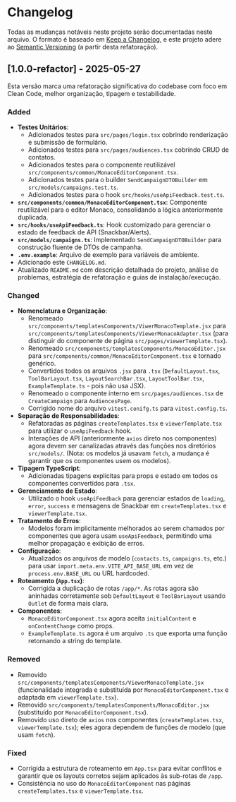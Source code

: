 # Changelog

Todas as mudanças notáveis neste projeto serão documentadas neste arquivo.
O formato é baseado em [Keep a Changelog](https://keepachangelog.com/en/1.0.0/),
e este projeto adere ao [Semantic Versioning](https://semver.org/spec/v2.0.0.html) (a partir desta refatoração).

## [1.0.0-refactor] - 2025-05-27

Esta versão marca uma refatoração significativa do codebase com foco em Clean Code, melhor organização, tipagem e testabilidade.

### Added

* **Testes Unitários**:
    * Adicionados testes para `src/pages/login.tsx` cobrindo renderização e submissão de formulário.
    * Adicionados testes para `src/pages/audiences.tsx` cobrindo CRUD de contatos.
    * Adicionados testes para o componente reutilizável `src/components/common/MonacoEditorComponent.tsx`.
    * Adicionados testes para o builder `SendCampaignDTOBuilder` em `src/models/campaigns.test.ts`.
    * Adicionados testes para o hook `src/hooks/useApiFeedback.test.ts`.
* **`src/components/common/MonacoEditorComponent.tsx`**: Componente reutilizável para o editor Monaco, consolidando a lógica anteriormente duplicada.
* **`src/hooks/useApiFeedback.ts`**: Hook customizado para gerenciar o estado de feedback de API (Snackbar/Alerts).
* **`src/models/campaigns.ts`**: Implementado `SendCampaignDTOBuilder` para construção fluente de DTOs de campanha.
* **`.env.example`**: Arquivo de exemplo para variáveis de ambiente.
* Adicionado este `CHANGELOG.md`.
* Atualizado `README.md` com descrição detalhada do projeto, análise de problemas, estratégia de refatoração e guias de instalação/execução.

### Changed

* **Nomenclatura e Organização**:
    * Renomeado `src/components/templatesComponents/ViwerMonacoTemplate.jsx` para `src/components/templatesComponents/ViewerMonacoAdapter.tsx` (para distinguir do componente de página `src/pages/viewerTemplate.tsx`).
    * Renomeado `src/components/templatesComponents/MonacoEditor.jsx` para `src/components/common/MonacoEditorComponent.tsx` e tornado genérico.
    * Convertidos todos os arquivos `.jsx` para `.tsx` (`DefaultLayout.tsx`, `ToolBarLayout.tsx`, `LayoutSearchBar.tsx`, `LayoutToolBar.tsx`, `ExampleTemplate.ts` - pois não usa JSX).
    * Renomeado o componente interno em `src/pages/audiences.tsx` de `CreateCampaign` para `AudiencesPage`.
    * Corrigido nome do arquivo `vitest.conifg.ts` para `vitest.config.ts`.
* **Separação de Responsabilidades**:
    * Refatoradas as páginas `createTemplates.tsx` e `viewerTemplate.tsx` para utilizar o `useApiFeedback` hook.
    * Interações de API (anteriormente `axios` direto nos componentes) agora devem ser canalizadas através das funções nos diretórios `src/models/`. (Nota: os modelos já usavam `fetch`, a mudança é garantir que os componentes usem os modelos).
* **Tipagem TypeScript**:
    * Adicionadas tipagens explícitas para props e estado em todos os componentes convertidos para `.tsx`.
* **Gerenciamento de Estado**:
    * Utilizado o hook `useApiFeedback` para gerenciar estados de `loading`, `error`, `success` e mensagens de Snackbar em `createTemplates.tsx` e `viewerTemplate.tsx`.
* **Tratamento de Erros**:
    * Modelos foram implicitamente melhorados ao serem chamados por componentes que agora usam `useApiFeedback`, permitindo uma melhor propagação e exibição de erros.
* **Configuração**:
    * Atualizados os arquivos de modelo (`contacts.ts`, `campaigns.ts`, etc.) para usar `import.meta.env.VITE_API_BASE_URL` em vez de `process.env.BASE_URL` ou URL hardcoded.
* **Roteamento (`App.tsx`)**:
    * Corrigida a duplicação de rotas `/app/*`. As rotas agora são aninhadas corretamente sob `DefaultLayout` e `ToolBarLayout` usando `Outlet` de forma mais clara.
* **Componentes**:
    * `MonacoEditorComponent.tsx` agora aceita `initialContent` e `onContentChange` como props.
    * `ExampleTemplate.ts` agora é um arquivo `.ts` que exporta uma função retornando a string do template.

### Removed

* Removido `src/components/templatesComponents/ViewerMonacoTemplate.jsx` (funcionalidade integrada e substituída por `MonacoEditorComponent.tsx` e adaptada em `viewerTemplate.tsx`).
* Removido `src/components/templatesComponents/MonacoEditor.jsx` (substituído por `MonacoEditorComponent.tsx`).
* Removido uso direto de `axios` nos componentes (`createTemplates.tsx`, `viewerTemplate.tsx`); eles agora dependem de funções de modelo (que usam `fetch`).

### Fixed

* Corrigida a estrutura de roteamento em `App.tsx` para evitar conflitos e garantir que os layouts corretos sejam aplicados às sub-rotas de `/app`.
* Consistência no uso do `MonacoEditorComponent` nas páginas `createTemplates.tsx` e `viewerTemplate.tsx`.
